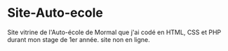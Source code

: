 # Site-Auto-ecole
Site vitrine de l'Auto-école de Mormal que j'ai codé en HTML, CSS et PHP durant mon stage de 1er année. site non en ligne.
